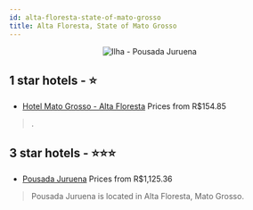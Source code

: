 ```yaml
---
id: alta-floresta-state-of-mato-grosso
title: Alta Floresta, State of Mato Grosso
---
```


<center><img src="https://static.hotelurbano.com/reservas/prod0/17/17610/5dd6cefebb1ff_pousada-juruena.jpg" alt="Ilha - Pousada Juruena" /></center>


##  1 star hotels - ⭐️

-    [Hotel Mato Grosso - Alta Floresta](https://us.hurb.com/br/hotels/alta-floresta/hotel-mato-grosso-9054?cmp=18055) Prices from R$154.85
   > .

##  3 star hotels - ⭐️⭐️⭐️

-    [Pousada Juruena](https://us.hurb.com/br/hotels/alta-floresta/pousada-juruena-17610?cmp=18055) Prices from R$1,125.36
   > Pousada Juruena is located in Alta Floresta, Mato Grosso.
